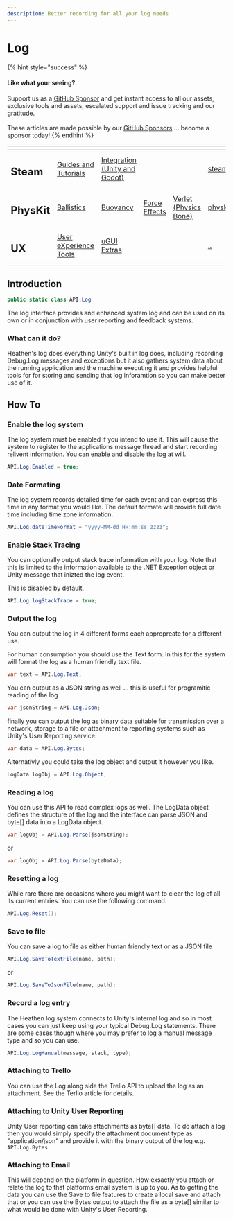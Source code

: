 ```yaml
---
description: Better recording for all your log needs
---
```


# Log

{% hint style="success" %}
#### Like what your seeing?

Support us as a [GitHub Sponsor](../../../become-a-sponsor/) and get instant access to all our assets, exclusive tools and assets, escalated support and issue tracking and our gratitude.\
\
These articles are made possible by our [GitHub Sponsors](../../../become-a-sponsor/) ... become a sponsor today!
{% endhint %}

<table data-view="cards"><thead><tr><th></th><th></th><th></th><th></th><th></th><th data-hidden data-card-target data-type="content-ref"></th><th data-hidden data-card-cover data-type="files"></th></tr></thead><tbody><tr><td><h2>Steam</h2></td><td><a href="../../../company/steam/">Guides and Tutorials</a></td><td><a href="../../steamworks/">Integration (Unity and Godot)</a></td><td></td><td></td><td><a href="../../../company/steam/">steam</a></td><td><a href="../../../.gitbook/assets/Steamworks Card.png">Steamworks Card.png</a></td></tr><tr><td><h2>PhysKit</h2></td><td><a href="../../physkit/learning/sample-scenes/fantasy-style-ballistic-simulation.md">Ballistics</a></td><td><a href="../../physkit/learning/sample-scenes/1-buoyancy-example.md">Buoyancy</a></td><td><a href="../../physkit/learning/sample-scenes/1-force-effect-fields.md">Force Effects</a></td><td><a href="../../physkit/learning/sample-scenes/2-verlet-spring-skinned-mesh.md">Verlet (Physics Bone)</a></td><td><a href="../../physkit/">physkit</a></td><td><a href="../../../.gitbook/assets/PhysKit Card.png">PhysKit Card.png</a></td></tr><tr><td><h2>UX</h2></td><td><a href="../learning/core-concepts/">User eXperience Tools</a></td><td><a href="../learning/ugui-extras/">uGUI Extras</a></td><td></td><td></td><td><a href="../">..</a></td><td><a href="../../../.gitbook/assets/Splash Screen (1).png">Splash Screen (1).png</a></td></tr></tbody></table>

## Introduction

```csharp
public static class API.Log
```

The log interface provides and enhanced system log and can be used on its own or in conjunction with user reporting and feedback systems.

### What can it do?

Heathen's log does everything Unity's built in log does, including recording Debug.Log messages and exceptions but it also gathers system data about the running application and the machine executing it and provides helpful tools for for storing and sending that log inforamtion so you can make better use of it.

## How To

### Enable the log system

The log system must be enabled if you intend to use it. This will cause the system to register to the applications message thread and start recording relivent information. You can enable and disable the log at will.

```csharp
API.Log.Enabled = true;
```

### Date Formating

The log system records detailed time for each event and can express this time in any format you would like. The default formate will provide full date time including time zone information.

```csharp
API.Log.dateTimeFormat = "yyyy-MM-dd HH:mm:ss zzzz";
```

### Enable Stack Tracing

You can optionally output stack trace information with your log. Note that this is limited to the information available to the .NET Exception object or Unity message that inizted the log event.

This is disabled by default.

```csharp
API.Log.logStackTrace = true;
```

### Output the log

You can output the log in 4 different forms each appropreate for a different use.&#x20;

For human consumption you should use the Text form. In this for the system will format the log as a human friendly text file.

```csharp
var text = API.Log.Text;
```

You can output as a JSON string as well ... this is useful for programitic reading of the log

```csharp
var jsonString = API.Log.Json;
```

finally you can output the log as binary data suitable for transmission over a network, storage to a file or attachment to reporting systems such as Unity's User Reporting service.

```csharp
var data = API.Log.Bytes;
```

Alternativly you could take the log object and output it however you like.

```csharp
LogData logObj = API.Log.Object;
```

### Reading a log

You can use this API to read complex logs as well. The LogData object defines the structure of the log and the interface can parse JSON and byte\[] data into a LogData object.

```csharp
var logObj = API.Log.Parse(jsonString);
```

or

```csharp
var logObj = API.Log.Parse(byteData);
```

### Resetting a log

While rare there are occasions where you might want to clear the log of all its current entries. You can use the following command.

```csharp
API.Log.Reset();
```

### Save to file

You can save a log to file as either human friendly text or as a JSON file

```csharp
API.Log.SaveToTextFile(name, path);
```

or

```csharp
API.Log.SaveToJsonFile(name, path);
```

### Record a log entry

The Heathen log system connects to Unity's internal log and so in most cases you can just keep using your typical Debug.Log statements. There are some cases though where you may prefer to log a manual message type and so you can use.

```csharp
API.Log.LogManual(message, stack, type);
```

### Attaching to Trello

You can use the Log along side the Trello API to upload the log as an attachment. See the Terllo article for details.

### Attaching to Unity User Reporting

Unity User reporting can take attachments as byte\[] data. To do attach a log then you would simply specify the attachment document type as "application/json" and provide it with the binary output of the log e.g. `API.Log.Bytes`

### Attaching to Email

This will depend on the platform in question. How exsactly you attach or relate the log to that platforms email system is up to you. As to getting the data you can use the Save to file features to create a local save and attach that or you can use the Bytes output to attach the file as a byte\[] similar to what would be done with Unity's User Reporting.
